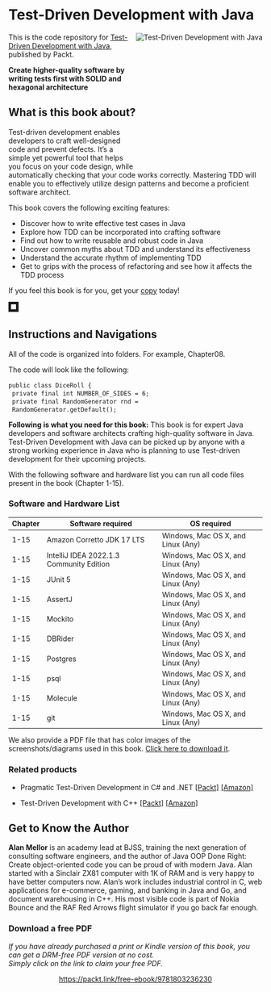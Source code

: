 # Test-Driven Development with Java

<a href="https://www.amazon.com/Test-Driven-Development-Java-higher-quality-architecture/dp/180323623X/ref=tmm_pap_swatch_0?_encoding=UTF8&qid=&sr=&utm_source=github&utm_medium=repository&utm_campaign=9781804613900"><img src="https://m.media-amazon.com/images/W/WEBP_402378-T2/images/I/41q8JZy17PL._SX403_BO1,204,203,200_.jpg" alt="Test-Driven Development with Java" height="256px" align="right"></a>

This is the code repository for [Test-Driven Development with Java](https://www.amazon.com/Test-Driven-Development-Java-higher-quality-architecture/dp/180323623X/ref=tmm_pap_swatch_0?_encoding=UTF8&qid=&sr=&utm_source=github&utm_medium=repository&utm_campaign=9781804613900), published by Packt.

**Create higher-quality software by writing tests first with SOLID and hexagonal architecture**

## What is this book about?
Test-driven development enables developers to craft well-designed code and prevent defects. It’s a simple yet powerful tool that helps you focus on your code design, while automatically checking that your code works correctly. Mastering TDD will enable you to effectively utilize design patterns and become a proficient software architect.

This book covers the following exciting features:
* Discover how to write effective test cases in Java
* Explore how TDD can be incorporated into crafting software
* Find out how to write reusable and robust code in Java
* Uncover common myths about TDD and understand its effectiveness
* Understand the accurate rhythm of implementing TDD
* Get to grips with the process of refactoring and see how it affects the TDD process

If you feel this book is for you, get your [copy](https://www.amazon.com/dp/180323623X) today!

<a href="https://www.packtpub.com/?utm_source=github&utm_medium=banner&utm_campaign=GitHubBanner"><img src="https://raw.githubusercontent.com/PacktPublishing/GitHub/master/GitHub.png" 
alt="https://www.packtpub.com/" border="5" /></a>

## Instructions and Navigations
All of the code is organized into folders. For example, Chapter08.

The code will look like the following:
```
public class DiceRoll {
 private final int NUMBER_OF_SIDES = 6;
 private final RandomGenerator rnd =
 RandomGenerator.getDefault();
```

**Following is what you need for this book:**
This book is for expert Java developers and software architects crafting high-quality software in Java. Test-Driven Development with Java can be picked up by anyone with a strong working experience in Java who is planning to use Test-driven development for their upcoming projects.

With the following software and hardware list you can run all code files present in the book (Chapter 1-15).
### Software and Hardware List
| Chapter | Software required | OS required |
| -------- | ------------------------------------ | ----------------------------------- |
| 1-15 | Amazon Corretto JDK 17 LTS | Windows, Mac OS X, and Linux (Any) |
| 1-15 | IntelliJ IDEA 2022.1.3 Community Edition | Windows, Mac OS X, and Linux (Any) |
| 1-15 | JUnit 5 | Windows, Mac OS X, and Linux (Any) |
| 1-15 | AssertJ | Windows, Mac OS X, and Linux (Any) |
| 1-15 | Mockito | Windows, Mac OS X, and Linux (Any) |
| 1-15 | DBRider | Windows, Mac OS X, and Linux (Any) |
| 1-15 | Postgres | Windows, Mac OS X, and Linux (Any) |
| 1-15 | psql | Windows, Mac OS X, and Linux (Any) |
| 1-15 | Molecule | Windows, Mac OS X, and Linux (Any) |
| 1-15 | git | Windows, Mac OS X, and Linux (Any) |

We also provide a PDF file that has color images of the screenshots/diagrams used in this book. [Click here to download it](https://packt.link/kLcmS).

### Related products
* Pragmatic Test-Driven Development in C# and .NET [[Packt]](https://www.packtpub.com/product/pragmatic-test-driven-development-in-c-and-net/9781803230191?utm_source=github&utm_medium=repository&utm_campaign=9781803230191) [[Amazon]](https://www.amazon.com/dp/1803230193)

* Test-Driven Development with C++ [[Packt]](https://www.packtpub.com/product/test-driven-development-with-c/9781803242002?utm_source=github&utm_medium=repository&utm_campaign=9781803242002) [[Amazon]](https://www.amazon.com/dp/1803242000)


## Get to Know the Author
**Alan Mellor**
is an academy lead at BJSS, training the next generation of consulting software engineers, and the author of Java OOP Done Right: Create object-oriented code you can be proud of with modern Java. Alan started with a Sinclair ZX81 computer with 1K of RAM and is very happy to have better computers now. Alan’s work includes industrial control in C, web applications for e-commerce, gaming, and banking in Java and Go, and document warehousing in C++. His most visible code is part of Nokia Bounce and the RAF Red Arrows flight simulator if you go back far enough.

### Download a free PDF

 <i>If you have already purchased a print or Kindle version of this book, you can get a DRM-free PDF version at no cost.<br>Simply click on the link to claim your free PDF.</i>
<p align="center"> <a href="https://packt.link/free-ebook/9781803236230">https://packt.link/free-ebook/9781803236230 </a> </p>